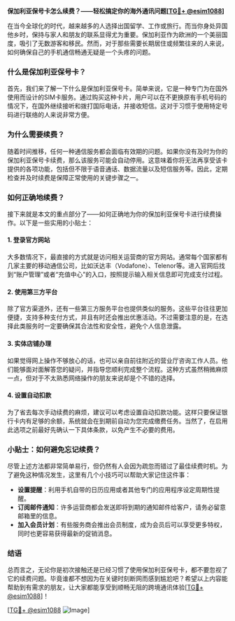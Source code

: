 **保加利亚保号卡怎么续费？——轻松搞定你的海外通讯问题[[TG💪+ @esim1088](https://t.me/s/esim1088)]**

在当今全球化的时代，越来越多的人选择出国留学、工作或旅行。而当你身处异国他乡时，保持与家人和朋友的联系显得尤为重要。保加利亚作为欧洲的一个美丽国度，吸引了无数游客和移民。然而，对于那些需要长期居住或频繁往来的人来说，如何确保自己的手机通信畅通无疑是一个头疼的问题。

### 什么是保加利亚保号卡？

首先，我们来了解一下什么是保加利亚保号卡。简单来说，它是一种专门为在国外使用而设计的SIM卡服务。通过购买这种卡片，用户可以在不更换原有手机号码的情况下，在国外继续接听和拨打国际电话，并接收短信。这对于习惯于使用特定号码进行联络的人来说非常方便。

### 为什么需要续费？

随着时间推移，任何一种通信服务都会面临有效期的问题。如果你没有及时为你的保加利亚保号卡续费，那么该服务可能会自动停用。这意味着你将无法再享受该卡提供的各项功能，包括但不限于语音通话、数据流量以及短信服务等。因此，定期检查并及时续费是保障正常使用的关键步骤之一。

### 如何正确地续费？

接下来就是本文的重点部分了——如何正确地为你的保加利亚保号卡进行续费操作。以下是一些实用的小贴士：

#### 1. 登录官方网站

大多数情况下，最直接的方式就是访问相关运营商的官方网站。通常每个国家都有几家主要的移动通信公司，比如沃达丰（Vodafone）、Telenor等。进入官网后找到“账户管理”或者“充值中心”的入口，按照提示输入相关信息即可完成支付过程。

#### 2. 使用第三方平台

除了官方渠道外，还有一些第三方服务平台也提供类似的服务。这些平台往往更加便捷，支持多种支付方式，并且有时还会推出优惠活动。不过需要注意的是，在选择此类服务时一定要确保其合法性和安全性，避免个人信息泄露。

#### 3. 实体店铺办理

如果觉得网上操作不够放心的话，也可以亲自前往附近的营业厅咨询工作人员。他们能够面对面解答您的疑问，并指导您顺利完成整个流程。这种方式虽然稍微麻烦一点，但对于不太熟悉网络操作的朋友来说却是个不错的选择。

#### 4. 设置自动扣款

为了省去每次手动续费的麻烦，建议可以考虑设置自动扣款功能。这样只要保证银行卡内有足够的余额，系统就会在到期前自动为您完成缴费任务。当然了，在启用此选项之前最好先确认一下具体条款，以免产生不必要的费用。

### 小贴士：如何避免忘记续费？

尽管上述方法都非常简单易行，但仍然有人会因为疏忽而错过了最佳续费时机。为了避免这种情况发生，这里有几个小技巧可以帮助大家记住这件事：

- **设置提醒**：利用手机自带的日历应用或者其他专门的应用程序设定周期性提醒。
- **订阅邮件通知**：许多运营商都会发送即将到期的通知邮件给客户，请务必留意邮箱里的信息。
- **加入会员计划**：有些服务商会推出会员制度，成为会员后可以享受更多特权，同时也更容易获得最新的促销消息。

### 结语

总而言之，无论你是初次接触还是已经习惯了使用保加利亚保号卡，都不要忽视了它的续费问题。毕竟谁都不想因为在关键时刻断网而感到尴尬吧？希望以上内容能帮助到有需求的朋友，让大家都能享受到顺畅无阻的跨境通讯体验[[TG💪+ @esim1088](https://t.me/s/esim1088)]！

[[TG💪+ @esim1088](https://t.me/s/esim1088) ![Image](https://i.postimg.cc/4NQfJmqS/Snipaste-2025-05-13-00-14-12.png)]